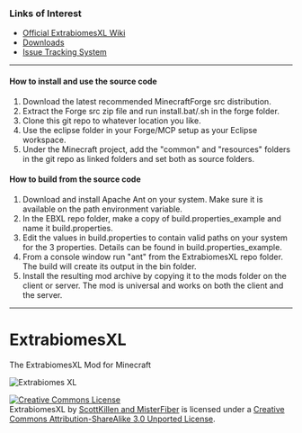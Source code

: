 ### Links of Interest
 - [Official ExtrabiomesXL Wiki](https://github.com/ExtrabiomesXL/ExtrabiomesXL/wiki)
 - [Downloads](http://goo.gl/gxlmm)
 - [Issue Tracking System](https://github.com/ExtrabiomesXL/ExtrabiomesXL/issues)
 
* * *

#### How to install and use the source code ####

1. Download the latest recommended MinecraftForge src distribution.
2. Extract the Forge src zip file and run install.bat/.sh in the forge folder.
3. Clone this git repo to whatever location you like.
4. Use the eclipse folder in your Forge/MCP setup as your Eclipse workspace.
5. Under the Minecraft project, add the "common" and "resources" folders in the git repo as linked folders and set both as source folders.

#### How to build from the source code ####

1. Download and install Apache Ant on your system. Make sure it is available on the path environment variable.
2. In the EBXL repo folder, make a copy of build.properties_example and name it build.properties.
3. Edit the values in build.properties to contain valid paths on your system for the 3 properties. Details can be found in build.properties_example.
4. From a console window run "ant" from the ExtrabiomesXL repo folder. The build will create its output in the bin folder.
5. Install the resulting mod archive by copying it to the mods folder on the client or server. The mod is universal and works on both the client and the server.

* * *

ExtrabiomesXL
=============
The ExtrabiomesXL Mod for Minecraft

![Extrabiomes XL](https://raw.github.com/ExtrabiomesXL/extrabiomes-artwork/master/code%20repository/logo.png)

<a rel="license" href="http://creativecommons.org/licenses/by-sa/3.0/deed.en_US"><img alt="Creative Commons License" style="border-width:0" src="http://i.creativecommons.org/l/by-sa/3.0/80x15.png" /></a><br /><span xmlns:dct="http://purl.org/dc/terms/" property="dct:title">ExtrabiomesXL</span> by <a xmlns:cc="http://creativecommons.org/ns#" href="https://github.com/ExtrabiomesXL/ExtrabiomesXL" property="cc:attributionName" rel="cc:attributionURL">ScottKillen and MisterFiber</a> is licensed under a <a rel="license" href="http://creativecommons.org/licenses/by-sa/3.0/deed.en_US">Creative Commons Attribution-ShareAlike 3.0 Unported License</a>.
